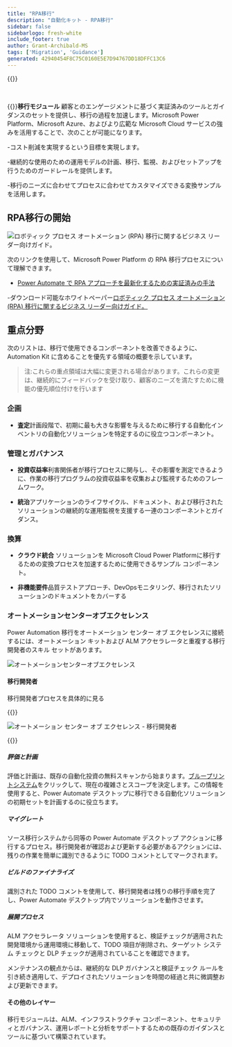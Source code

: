 ```yaml
---
title: "RPA移行"
description: "自動化キット - RPA移行"
sidebar: false
sidebarlogo: fresh-white
include_footer: true
author: Grant-Archibald-MS
tags: ['Migration', 'Guidance']
generated: 42940454F8C75C0160E5E7D94767DD18DFFC13C6
---
```


{{<toc>}}

<br/>

{{<product-name>}}**移行モジュール** 顧客とのエンゲージメントに基づく実証済みのツールとガイダンスのセットを提供し、移行の過程を加速します。Microsoft Power Platform、Microsoft Azure、およびより広範な Microsoft Cloud サービスの強みを活用することで、次のことが可能になります。

-コスト削減を実現するという目標を実現します。

-継続的な使用のための運用モデルの計画、移行、監視、およびセットアップを行うためのガードレールを提供します。

-移行のニーズに合わせてプロセスに合わせてカスタマイズできる変換サンプルを活用します。

## RPA移行の開始

![ロボティック プロセス オートメーション (RPA) 移行に関するビジネス リーダー向けガイド。](https://msflowblogscdn.azureedge.net/wp-content/uploads/2022/01/RPAWhitepaper_Img-241x300.png)

次のリンクを使用して、Microsoft Power Platform の RPA 移行プロセスについて理解できます。

- [Power Automate で RPA アプローチを最新化するための実証済みの手法](https://powerautomate.microsoft.com/blog/proven-methods-to-modernize-your-rpa-approach-with-power-automate/)

-ダウンロード可能なホワイトペーパー[ロボティック プロセス オートメーション (RPA) 移行に関するビジネス リーダー向けガイド。](https://aka.ms/PAD/RPAMigrationWhitepaper)

## 重点分野

次のリストは、移行で使用できるコンポーネントを改善できるように、Automation Kit に含めることを優先する領域の概要を示しています。

> 注:これらの重点領域は大幅に変更される場合があります。これらの変更は、継続的にフィードバックを受け取り、顧客のニーズを満たすために機能の優先順位付けを行います

### 企画

- **査定**計画段階で、初期に最も大きな影響を与えるために移行する自動化インベントリの自動化ソリューションを特定するのに役立つコンポーネント。

### 管理とガバナンス

- **投資収益率**利害関係者が移行プロセスに関与し、その影響を測定できるように、作業の移行プログラムの投資収益率を収集および監視するためのフレームワーク。

- **統治**アプリケーションのライフサイクル、ドキュメント、および移行されたソリューションの継続的な運用監視を支援する一連のコンポーネントとガイダンス。

### 換算

- **クラウド統合** ソリューションを Microsoft Cloud Power Platformに移行するための変換プロセスを加速するために使用できるサンプル コンポーネント。

- **非機能要件**品質テストアプローチ、DevOpsモニタリング、移行されたソリューションのドキュメントをカバーする

### オートメーションセンターオブエクセレンス

Power Automation 移行をオートメーション センター オブ エクセレンスに接続するには、オートメーション キットおよび ALM アクセラレータと重複する移行開発者のスキル セットがあります。

![オートメーションセンターオブエクセレンス](/images/illustrations/automation-kit-migration.svg)

#### 移行開発者

移行開発者プロセスを具体的に見る

{{<border>}}

![オートメーション センター オブ エクセレンス - 移行開発者](/images/illustrations/automation-kit-migration-developer.svg)

{{</border>}}

##### 評価と計画

評価と計画は、既存の自動化投資の無料スキャンから始まります。[ブループリントシステム](https://www.blueprintsys.com/)をクリックして、現在の複雑さとスコープを決定します。この情報を使用すると、Power Automate デスクトップに移行できる自動化ソリューションの初期セットを計画するのに役立ちます。

##### マイグレート

ソース移行システムから同等の Power Automate デスクトップ アクションに移行するプロセス。移行開発者が確認および更新する必要があるアクションには、残りの作業を簡単に識別できるように TODO コメントとしてマークされます。

##### ビルドのファイナライズ

識別された TODO コメントを使用して、移行開発者は残りの移行手順を完了し、Power Automate デスクトップ内でソリューションを動作させます。

##### 展開プロセス

ALM アクセラレータ ソリューションを使用すると、検証チェックが適用された開発環境から運用環境に移動して、TODO 項目が削除され、ターゲット システム チェックと DLP チェックが適用されていることを確認できます。

メンテナンスの観点からは、継続的な DLP ガバナンスと検証チェック ルールを引き続き適用して、デプロイされたソリューションを時間の経過と共に微調整および更新できます。

#### その他のレイヤー

移行モジュールは、ALM、インフラストラクチャ コンポーネント、セキュリティとガバナンス、運用レポートと分析をサポートするための既存のガイダンスとツールに基づいて構築されています。
